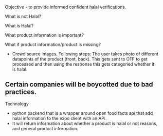 Objective - to provide informed confident halal verifications.

What is not Halal?


What is Halal?


What product information is important?


What if product information/product is missing?
- Crowd source images. Following steps: The user takes photo of different datapoints of the product (front, back). This gets sent to OFF to get processed and then using the response this gets categoried whether it is halal. 


Certain companies will be boycotted due to bad practices.
- 

Technology
* python backend that is a wrapper around open food facts api that add halal information to the expo client with an API.
* It will return information about whether a product is halal or not reasons, and general product information.
